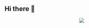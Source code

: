 ## Hi there 👋


<p align="center">
  <a href="https://skillicons.dev">
    <img src="https://skillicons.dev/icons?i=git,py,c,java,spring,css,html,htmx,fastapi,mysql,sqlite,postgres,postman,linux,debian,ubuntu,github" />
  </a>
</p>

